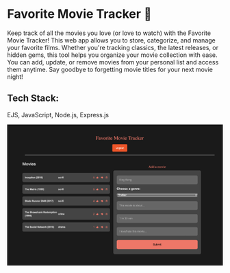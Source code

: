 # Favorite Movie Tracker 🍿
Keep track of all the movies you love (or love to watch) with the Favorite Movie Tracker! This web app allows you to store, categorize, and manage your favorite films. Whether you're tracking classics, the latest releases, or hidden gems, this tool helps you organize your movie collection with ease. You can add, update, or remove movies from your personal list and access them anytime. Say goodbye to forgetting movie titles for your next movie night!

## Tech Stack:
EJS, JavaScript, Node.js, Express.js

<img src="/public/img/movie-tracker-UI.png">
